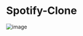 # Spotify-Clone


![image](https://user-images.githubusercontent.com/48729682/222124168-70e510a9-0232-4c71-9939-cd7e8c512fcc.png)
